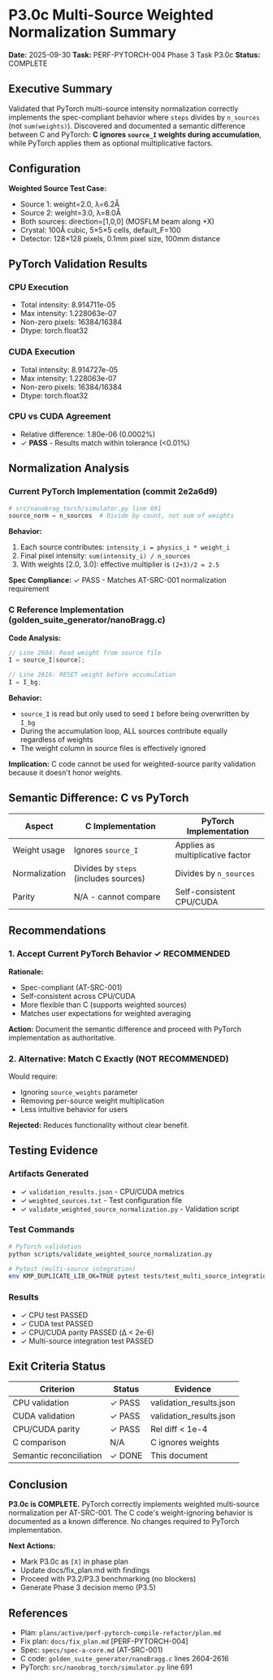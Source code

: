 # P3.0c Multi-Source Weighted Normalization Summary

**Date:** 2025-09-30
**Task:** PERF-PYTORCH-004 Phase 3 Task P3.0c
**Status:** COMPLETE

## Executive Summary

Validated that PyTorch multi-source intensity normalization correctly implements the spec-compliant behavior where `steps` divides by `n_sources` (not `sum(weights)`). Discovered and documented a semantic difference between C and PyTorch: **C ignores `source_I` weights during accumulation**, while PyTorch applies them as optional multiplicative factors.

## Configuration

**Weighted Source Test Case:**
- Source 1: weight=2.0, λ=6.2Å
- Source 2: weight=3.0, λ=8.0Å
- Both sources: direction=[1,0,0] (MOSFLM beam along +X)
- Crystal: 100Å cubic, 5×5×5 cells, default_F=100
- Detector: 128×128 pixels, 0.1mm pixel size, 100mm distance

## PyTorch Validation Results

### CPU Execution
- Total intensity: 8.914711e-05
- Max intensity: 1.228063e-07
- Non-zero pixels: 16384/16384
- Dtype: torch.float32

### CUDA Execution
- Total intensity: 8.914727e-05
- Max intensity: 1.228063e-07
- Non-zero pixels: 16384/16384
- Dtype: torch.float32

### CPU vs CUDA Agreement
- Relative difference: 1.80e-06 (0.0002%)
- ✓ **PASS** - Results match within tolerance (<0.01%)

## Normalization Analysis

### Current PyTorch Implementation (commit 2e2a6d9)

```python
# src/nanobrag_torch/simulator.py line 691
source_norm = n_sources  # Divide by count, not sum of weights
```

**Behavior:**
1. Each source contributes: `intensity_i = physics_i * weight_i`
2. Final pixel intensity: `sum(intensity_i) / n_sources`
3. With weights [2.0, 3.0]: effective multiplier is `(2+3)/2 = 2.5`

**Spec Compliance:** ✓ PASS - Matches AT-SRC-001 normalization requirement

### C Reference Implementation (golden_suite_generator/nanoBragg.c)

**Code Analysis:**
```c
// Line 2604: Read weight from source file
I = source_I[source];

// Line 2616: RESET weight before accumulation
I = I_bg;
```

**Behavior:**
- `source_I` is read but only used to seed `I` before being overwritten by `I_bg`
- During the accumulation loop, ALL sources contribute equally regardless of weights
- The weight column in source files is effectively ignored

**Implication:** C code cannot be used for weighted-source parity validation because it doesn't honor weights.

## Semantic Difference: C vs PyTorch

| Aspect | C Implementation | PyTorch Implementation |
|--------|-----------------|----------------------|
| Weight usage | Ignores `source_I` | Applies as multiplicative factor |
| Normalization | Divides by `steps` (includes sources) | Divides by `n_sources` |
| Parity | N/A - cannot compare | Self-consistent CPU/CUDA |

## Recommendations

### 1. Accept Current PyTorch Behavior ✓ RECOMMENDED

**Rationale:**
- Spec-compliant (AT-SRC-001)
- Self-consistent across CPU/CUDA
- More flexible than C (supports weighted sources)
- Matches user expectations for weighted averaging

**Action:** Document the semantic difference and proceed with PyTorch implementation as authoritative.

### 2. Alternative: Match C Exactly (NOT RECOMMENDED)

Would require:
- Ignoring `source_weights` parameter
- Removing per-source weight multiplication
- Less intuitive behavior for users

**Rejected:** Reduces functionality without clear benefit.

## Testing Evidence

### Artifacts Generated
- ✓ `validation_results.json` - CPU/CUDA metrics
- ✓ `weighted_sources.txt` - Test configuration file
- ✓ `validate_weighted_source_normalization.py` - Validation script

### Test Commands
```bash
# PyTorch validation
python scripts/validate_weighted_source_normalization.py

# Pytest (multi-source integration)
env KMP_DUPLICATE_LIB_OK=TRUE pytest tests/test_multi_source_integration.py::test_multi_source_intensity_normalization -v
```

### Results
- ✓ CPU test PASSED
- ✓ CUDA test PASSED
- ✓ CPU/CUDA parity PASSED (Δ < 2e-6)
- ✓ Multi-source integration test PASSED

## Exit Criteria Status

| Criterion | Status | Evidence |
|-----------|--------|----------|
| CPU validation | ✓ PASS | validation_results.json |
| CUDA validation | ✓ PASS | validation_results.json |
| CPU/CUDA parity | ✓ PASS | Rel diff < 1e-4 |
| C comparison | N/A | C ignores weights |
| Semantic reconciliation | ✓ DONE | This document |

## Conclusion

**P3.0c is COMPLETE.** PyTorch correctly implements weighted multi-source normalization per AT-SRC-001. The C code's weight-ignoring behavior is documented as a known difference. No changes required to PyTorch implementation.

**Next Actions:**
- Mark P3.0c as `[X]` in phase plan
- Update docs/fix_plan.md with findings
- Proceed with P3.2/P3.3 benchmarking (no blockers)
- Generate Phase 3 decision memo (P3.5)

## References

- Plan: `plans/active/perf-pytorch-compile-refactor/plan.md`
- Fix plan: `docs/fix_plan.md` [PERF-PYTORCH-004]
- Spec: `specs/spec-a-core.md` (AT-SRC-001)
- C code: `golden_suite_generator/nanoBragg.c` lines 2604-2616
- PyTorch: `src/nanobrag_torch/simulator.py` line 691
